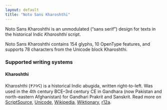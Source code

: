 ```yaml
---
layout: default
title: "Noto Sans Kharoshthi"
---
```

Noto Sans Kharoshthi is an unmodulated (“sans serif”) design for texts in the historical Indic _Kharoshthi_ script. 

Noto Sans Kharoshthi contains 154 glyphs, 10 OpenType features, and supports 78 characters from the Unicode block Kharoshthi.


### Supported writing systems


#### Kharoshthi

Kharoshthi (<span class='autonym'>𐨑𐨪𐨆𐨯𐨠𐨁</span>) is a historical Indic abugida, written right-to-left. Was used in the 4th century BCE–3rd century CE in Gandhara (now Pakistan and north-eastern Afghanistan) for Gandhari Prakrit and Sanskrit. Read more on [ScriptSource](https://scriptsource.org/scr/Khar), [Unicode](https://www.unicode.org/versions/Unicode13.0.0/ch14.pdf#G38474), [Wikipedia](https://en.wikipedia.org/wiki/ISO_15924:Khar), [Wiktionary](https://en.wiktionary.org/wiki/Category:Kharoshthi_script), [r12a](https://r12a.github.io/scripts/links?iso=Khar).

